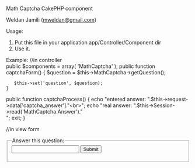 
  Math Captcha CakePHP component 
 
  Weldan Jamili (mweldan@gmail.com)
 
  Usage:
  
  1. Put this file in your application app/Controller/Component dir 
  2. Use it.
 
  Example:
    //in controller  
    public $components = array(
        'MathCaptcha'
    );
    public function captchaForm() {
        $question = $this->MathCaptcha->getQuestion();
 
       $this->set('question', $question);
    }
    
   public function captchaProcess() {
       echo "entered answer: ".$this->request->data['captcha_answer']."<br>";
       echo "real answer: ".$this->Session->read('MathCaptcha.Answer')."<br>";
       exit;
   }
 
   //in view form  
 
 
  <fieldset>
  <legend>Answer this question:</legend>
  <form method="post" action="/tasks/captchaProcess">
  <label><?php echo (isset($question)) ? $question : ''; ?></label>
  <input type="text" name="captcha_answer">
  <input type="submit">
  </form>
  </fieldset>
  
